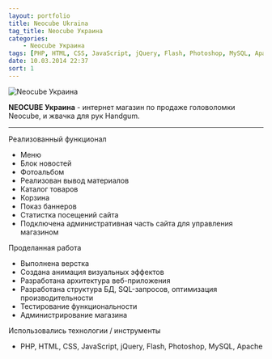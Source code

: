 ```yaml
---
layout: portfolio
title: Neocube Ukraina
tag_title: Neocube Украина
categories:
    - Neocube Украина
tags: [PHP, HTML, CSS, JavaScript, jQuery, Flash, Photoshop, MySQL, Apache]
date: 10.03.2014 22:37
sort: 1
---
```


![Neocube Украина](../assets/img/work/saitnc.jpg)

**NEOCUBE Украина** - интернет магазин по продаже головоломки Neocube, и жвачка для рук Handgum.

---

Реализованный функционал

* Меню
* Блок новостей
* Фотоальбом
* Реализован вывод материалов
* Каталог товаров
* Корзина
* Показ баннеров
* Статистка посещений сайта
* Подключена административная часть сайта для управления магазином

Проделанная работа

* Выполнена верстка
* Создана анимация визуальных эффектов
* Разработана архитектура веб-приложения
* Разработана структура БД, SQL-запросов, оптимизация производительности
* Тестирование функциональности
* Администрирование магазина

Использовались технологии / инструменты

* PHP, HTML, CSS, JavaScript, jQuery, Flash, Photoshop, MySQL, Apache
